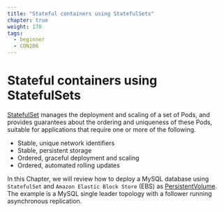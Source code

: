 ```yaml
---
title: "Stateful containers using StatefulSets"
chapter: true
weight: 170
tags:
  - beginner
  - CON206
---
```


# Stateful containers using StatefulSets

[StatefulSet](https://kubernetes.io/docs/concepts/workloads/controllers/statefulset/) manages the deployment and scaling of a set of Pods, and provides guarantees about the ordering and uniqueness of these Pods, suitable for applications that require one or more of the following.

* Stable, unique network identifiers
* Stable, persistent storage
* Ordered, graceful deployment and scaling
* Ordered, automated rolling updates

In this Chapter, we will review how to deploy a MySQL database using `StatefulSet` and `Amazon Elastic Block Store` (EBS) as [PersistentVolume](https://kubernetes.io/docs/concepts/storage/persistent-volumes/). The example is a MySQL single leader topology with a follower running asynchronous replication.

